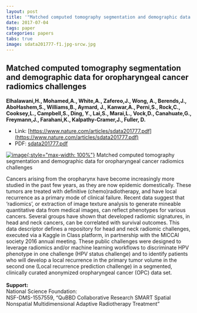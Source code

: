 ```yaml
---
layout: post
title: '"Matched computed tomography segmentation and demographic data for oropharyngeal cancer radiomics challenges"'
date: 2017-07-04
tags: paper
categories: papers
tabs: true
image: sdata201777-f1.jpg-srcw.jpg
---
```


## Matched computed tomography segmentation and demographic data for oropharyngeal cancer radiomics challenges
**Elhalawani,H., Mohamed,A., White,A., Zafereo,J., Wong, A., Berends,J., AboHashem,S., Williams,B., Aymard, J., Kanwar,A., Perni,S., Rock,C., Cooksey,L., Campbell,S., Ding, Y., Lai,S., Marai,L., Vock,D., Canahuate,G., Freymann,J., Farahani,K., Kalpathy-Cramer,J., Fuller, D.**
- Link: [https://www.nature.com/articles/sdata201777.pdf](https://www.nature.com/articles/sdata201777.pdf)
- PDF: [sdata201777.pdf](/documents/sdata201777.pdf)


[![image](https://www.evl.uic.edu/output/originals/sdata201777-f1.jpg-srcw.jpg){:style="max-width: 100%"}](https://www.evl.uic.edu/output/originals/sdata201777-f1.jpg-srcw.jpg)
Matched computed tomography segmentation and demographic data for oropharyngeal cancer radiomics challenges

Cancers arising from the oropharynx have become increasingly more studied in the past few years, as they are now epidemic domestically. These tumors are treated with definitive (chemo)radiotherapy, and have local recurrence as a primary mode of clinical failure. Recent data suggest that &lsquo;radiomics&rsquo;, or extraction of image texture analysis to generate mineable quantitative data from medical images, can reflect phenotypes for various cancers. Several groups have shown that developed radiomic signatures, in head and neck cancers, can be correlated with survival outcomes. This data descriptor defines a repository for head and neck radiomic challenges, executed via a Kaggle in Class platform, in partnership with the MICCAI society 2016 annual meeting. These public challenges were designed to leverage radiomics and/or machine learning workflows to discriminate HPV phenotype in one challenge (HPV status challenge) and to identify patients who will develop a local recurrence in the primary tumor volume in the second one (Local recurrence prediction challenge) in a segmented, clinically curated anonymized oropharyngeal cancer (OPC) data set.<br><br>
<strong>Support:</strong><br>
National Science Foundation:<br>
NSF-DMS-1557559, &ldquo;QuBBD Collaborative Research SMART Spatial Nonspatial Multidimensional Adaptive Radiotherapy Treatment&rdquo;